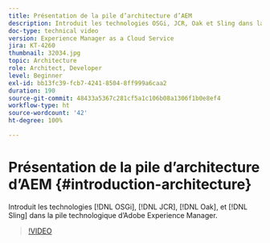 ```yaml
---
title: Présentation de la pile d’architecture d’AEM
description: Introduit les technologies OSGi, JCR, Oak et Sling dans la pile technologique d’Adobe Experience Manager.
doc-type: technical video
version: Experience Manager as a Cloud Service
jira: KT-4260
thumbnail: 32034.jpg
topic: Architecture
role: Architect, Developer
level: Beginner
exl-id: bb13fc39-fcb7-4241-8504-8ff999a6caa2
duration: 190
source-git-commit: 48433a5367c281cf5a1c106b08a1306f1b0e8ef4
workflow-type: ht
source-wordcount: '42'
ht-degree: 100%

---
```


# Présentation de la pile d’architecture d’AEM {#introduction-architecture}

Introduit les technologies [!DNL OSGi], [!DNL JCR], [!DNL Oak], et [!DNL Sling] dans la pile technologique d’Adobe Experience Manager.

>[!VIDEO](https://video.tv.adobe.com/v/32034?quality=12&learn=on)
